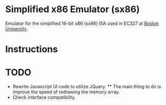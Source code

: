 # Simplified x86 Emulator (sx86)

Emulator for the simplified 16-bit x86 (sx86) ISA used in EC327 at [Boston University](http://www.bu.edu).

# Instructions 

# TODO

* Rewrite Javascript UI code to utilize JQuery.
** The main thing to do is improve the speed of redrawing the memory array.
* Check interface compatibility.

